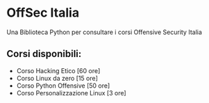 # OffSec Italia

Una Biblioteca Python per consultare i corsi Offensive Security Italia

## Corsi disponibili:

- Corso Hacking Etico [60 ore]
- Corso Linux da zero [15 ore]
- Corso Python Offensive [50 ore]
- Corso Personalizzazione Linux [3 ore]



